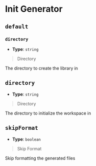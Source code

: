 <!-- Generated by @storm-software/untyped -->
<!-- Do not edit this file directly -->

# Init Generator

## `default`

### `directory`

- **Type**: `string`

> Directory

The directory to create the library in

## `directory`

- **Type**: `string`

> Directory

The directory to initialize the workspace in

## `skipFormat`

- **Type**: `boolean`

> Skip Format

Skip formatting the generated files
